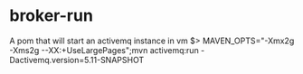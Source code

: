broker-run
==========

A pom that will start an activemq instance in vm
 $> MAVEN_OPTS="-Xmx2g -Xms2g --XX:+UseLargePages";mvn activemq:run -Dactivemq.version=5.11-SNAPSHOT

